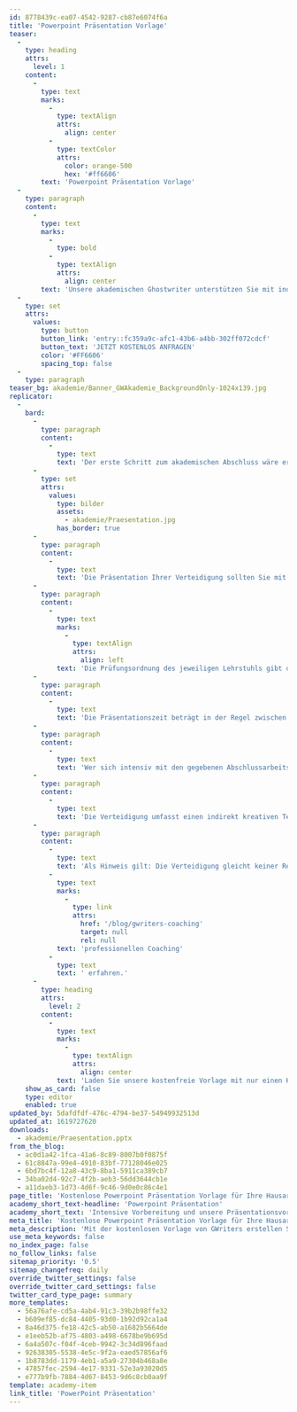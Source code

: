 ```yaml
---
id: 8778439c-ea07-4542-9287-cb87e6074f6a
title: 'Powerpoint Präsentation Vorlage'
teaser:
  -
    type: heading
    attrs:
      level: 1
    content:
      -
        type: text
        marks:
          -
            type: textAlign
            attrs:
              align: center
          -
            type: textColor
            attrs:
              color: orange-500
              hex: '#ff6606'
        text: 'Powerpoint Präsentation Vorlage'
  -
    type: paragraph
    content:
      -
        type: text
        marks:
          -
            type: bold
          -
            type: textAlign
            attrs:
              align: center
        text: 'Unsere akademischen Ghostwriter unterstützen Sie mit individuellen Vorlagen, persönlichen Coachings oder unserem professionellen Ghostwriting-Service bei Ihrer Abschlussarbeit!'
  -
    type: set
    attrs:
      values:
        type: button
        button_link: 'entry::fc359a9c-afc1-43b6-a4bb-302ff072cdcf'
        button_text: 'JETZT KOSTENLOS ANFRAGEN'
        color: '#FF6606'
        spacing_top: false
  -
    type: paragraph
teaser_bg: akademie/Banner_GWAkademie_BackgroundOnly-1024x139.jpg
replicator:
  -
    bard:
      -
        type: paragraph
        content:
          -
            type: text
            text: 'Der erste Schritt zum akademischen Abschluss wäre erreicht und nun rundet die Kolloquium Präsentation Ihre Abschlussarbeit ab. Die Verteidigung der akademischen Abschlussarbeit ist ein wichtiger Teilbereich, um eigene Expertenkenntnisse gegenüber Professoren auf einem hohen Leistungsniveau nachweisen zu können.'
      -
        type: set
        attrs:
          values:
            type: bilder
            assets:
              - akademie/Praesentation.jpg
            has_border: true
      -
        type: paragraph
        content:
          -
            type: text
            text: 'Die Präsentation Ihrer Verteidigung sollten Sie mit den passenden Materialien vorbereiten, schließlich bedeutet ein Kolloquium auch, die erfolgreiche Abschlussarbeit noch einmal sinnbildlich innerhalb eines Expertengesprächs zu unterzeichnen.'
      -
        type: paragraph
        content:
          -
            type: text
            marks:
              -
                type: textAlign
                attrs:
                  align: left
            text: 'Die Prüfungsordnung des jeweiligen Lehrstuhls gibt die genauen Richtlinien vor, welche bei der Verteidigungspräsentation zu beachten sind. Schließlich baut die Verteidigung auf der vorliegenden Abschlussarbeit auf.'
      -
        type: paragraph
        content:
          -
            type: text
            text: 'Die Präsentationszeit beträgt in der Regel zwischen 15 und 20 Minuten und sollte dementsprechend gut vorbereitet sein. Bei uns finden Sie Vorschläge zur Präsentation Ihrer Verteidigung.'
      -
        type: paragraph
        content:
          -
            type: text
            text: 'Wer sich intensiv mit den gegebenen Abschlussarbeitspräsentation Beispielen beschäftigt und diese verinnerlicht, wird die eigene Verteidigung gekonnt vorbereiten können. Schließlich ist dabei nicht nur der Zeitfaktor relevant, sondern auch die inhaltliche Aufarbeitung an sich.'
      -
        type: paragraph
        content:
          -
            type: text
            text: 'Die Verteidigung umfasst einen indirekt kreativen Teil, denn eine Powerpoint Präsentation soll wissenschaftlich fundiert und übersichtlich aber auch farblich abgestimmt sein. Wie Sie Ihre Präsentation optimal ausarbeiten und die grafischen Elemente passend einfügen, erklären Ihnen detailliert unsere Vorlagen.'
      -
        type: paragraph
        content:
          -
            type: text
            text: 'Als Hinweis gilt: Die Verteidigung gleicht keiner Rechtfertigung, sondern gilt als Fachgespräch im Bezug auf Ihre wissenschaftlich fundierten Bezugsquellen. Wie sich ein solches Gespräch umsetzen lässt, können Sie in einem '
          -
            type: text
            marks:
              -
                type: link
                attrs:
                  href: '/blog/gwriters-coaching'
                  target: null
                  rel: null
            text: 'professionellen Coaching'
          -
            type: text
            text: ' erfahren.'
      -
        type: heading
        attrs:
          level: 2
        content:
          -
            type: text
            marks:
              -
                type: textAlign
                attrs:
                  align: center
            text: 'Laden Sie unsere kostenfreie Vorlage mit nur einen Klick herunter!'
    show_as_card: false
    type: editor
    enabled: true
updated_by: 5dafdfdf-476c-4794-be37-54949932513d
updated_at: 1619727620
downloads:
  - akademie/Praesentation.pptx
from_the_blog:
  - ac0d1a42-1fca-41a6-8c89-8007b0f0875f
  - 61c8847a-99e4-4910-83bf-77128046e025
  - 6bd7bc4f-12a8-43c9-8ba1-5911ca389cb7
  - 34ba02d4-92c7-4f2b-aeb3-56dd3644cb1e
  - a11daeb3-1d73-4d6f-9c46-9d0e0c86c4e1
page_title: 'Kostenlose Powerpoint Präsentation Vorlage für Ihre Hausarbeit herunterladen'
academy_short_text-headline: 'Powerpoint Präsentation'
academy_short_text: 'Intensive Vorbereitung und unsere Präsentationsvorlage. Von GWriters alles für die perfekte Präsentation.'
meta_title: 'Kostenlose Powerpoint Präsentation Vorlage für Ihre Hausarbeit herunterladen'
meta_description: 'Mit der kostenlosen Vorlage von GWriters erstellen Sie jetzt eine gelungene Powerpoint Präsentation für die Verteidigung Ihrer wissenschaftlichen Arbeit.'
use_meta_keywords: false
no_index_page: false
no_follow_links: false
sitemap_priority: '0.5'
sitemap_changefreq: daily
override_twitter_settings: false
override_twitter_card_settings: false
twitter_card_type_page: summary
more_templates:
  - 56a76afe-cd5a-4ab4-91c3-39b2b98ffe32
  - b609ef85-dc84-4405-93d0-1b92d92ca1a4
  - 8a46d375-fe18-42c5-ab50-a1682b5664de
  - e1eeb52b-af75-4803-a498-6678be9b695d
  - 6a4a507c-f04f-4ceb-9942-3c34d896faad
  - 92638305-5538-4e5c-9f2a-eaed57856af6
  - 1b8783dd-1179-4eb1-a5a9-27304b468a8e
  - 47857fec-2594-4e17-9331-52e3a93020d5
  - e777b9fb-7884-4d67-8453-9d6c8cb0aa9f
template: academy-item
link_title: 'PowerPoint Präsentation'
---
```


